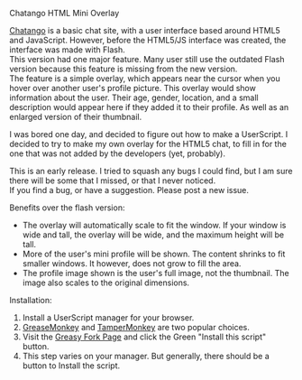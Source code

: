 Chatango HTML Mini Overlay

[Chatango](http://chatango.com) is a basic chat site, with a user interface
based around HTML5 and JavaScript. However, before the HTML5/JS interface
was created, the interface was made with Flash.  
This version had one major feature. Many user still use the outdated Flash
version because this feature is missing from the new version.  
The feature is a simple overlay, which appears near the cursor when
you hover over another user's profile picture. This overlay would show
information about the user. Their age, gender, location, and a small description
would appear here if they added it to their profile. As well as an enlarged
version of their thumbnail.

I was bored one day, and decided to figure out how to make a UserScript.
I decided to try to make my own overlay for the HTML5 chat, to fill in for
the one that was not added by the developers (yet, probably).

This is an early release. I tried to squash any bugs I could find, but I am
sure there will be some that I missed, or that I never noticed.  
If you find a bug, or have a suggestion. Please post a new issue.

Benefits over the flash version:
- The overlay will automatically scale to fit the window. If your window is
wide and tall, the overlay will be wide, and the maximum height will be tall.
- More of the user's mini profile will be shown. The content shrinks to fit
smaller windows. It however, does not grow to fill the area.
- The profile image shown is the user's full image, not the thumbnail.
The image also scales to the original dimensions.

Installation:

1. Install a UserScript manager for your browser.
2. [GreaseMonkey](http://www.greasespot.net/) and
[TamperMonkey](http://tampermonkey.net/) are two popular choices.
3. Visit the [Greasy Fork Page](https://greasyfork.org/en/scripts/13044-chatango-html-mini-overlay)
and click the Green "Install this script" button.
4. This step varies on your manager. But generally, there should be a
button to Install the script.
